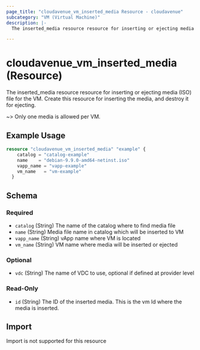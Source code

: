 ```yaml
---
page_title: "cloudavenue_vm_inserted_media Resource - cloudavenue"
subcategory: "VM (Virtual Machine)"
description: |-
  The inserted_media resource resource for inserting or ejecting media (ISO) file for the VM. Create this resource for inserting the media, and destroy it for ejecting.

---
```


# cloudavenue_vm_inserted_media (Resource)

The inserted_media resource resource for inserting or ejecting media (ISO) file for the VM. Create this resource for inserting the media, and destroy it for ejecting.

~> Only one media is allowed per VM.

## Example Usage

```terraform
resource "cloudavenue_vm_inserted_media" "example" {
	catalog = "catalog-example"
	name    = "debian-9.9.0-amd64-netinst.iso"
	vapp_name = "vapp-example"
	vm_name   = "vm-example"
  }
```

<!-- schema generated by tfplugindocs -->
## Schema

### Required

- `catalog` (String) The name of the catalog where to find media file
- `name` (String) Media file name in catalog which will be inserted to VM
- `vapp_name` (String) vApp name where VM is located
- `vm_name` (String) VM name where media will be inserted or ejected

### Optional

- `vdc` (String) The name of VDC to use, optional if defined at provider level

### Read-Only

- `id` (String) The ID of the inserted media. This is the vm Id where the media is inserted.

## Import

Import is not supported for this resource
